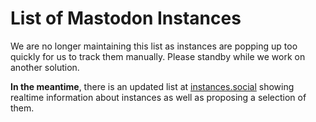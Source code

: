 List of Mastodon Instances
==========================

We are no longer maintaining this list as instances are popping up too quickly for us to track them manually. Please standby while we work on another solution.

**In the meantime**, there is an updated list at [instances.social](https://instances.social) showing realtime information about instances as well as proposing a selection of them.
